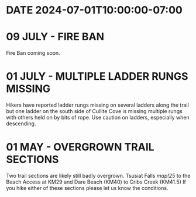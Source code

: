 # DATE 2024-07-01T10:00:00-07:00

# 09 JULY - FIRE BAN
Fire Ban coming soon.

# 01 JULY - MULTIPLE LADDER RUNGS MISSING
Hikers have reported ladder rungs missing on several ladders along the trail but one ladder on the south side of Cullite Cove is missing multiple rungs with others held on by bits of rope. Use caution on ladders, especially when descending. 
  
# 01 MAY - OVERGROWN TRAIL SECTIONS
Two trail sections are likely still badly overgrown. Tsusiat Falls *map!25* to the Beach Access at KM29 and Dare Beach (KM40) to Cribs Creek (KM41.5) If you hike either of these sections please let us know the conditions.
